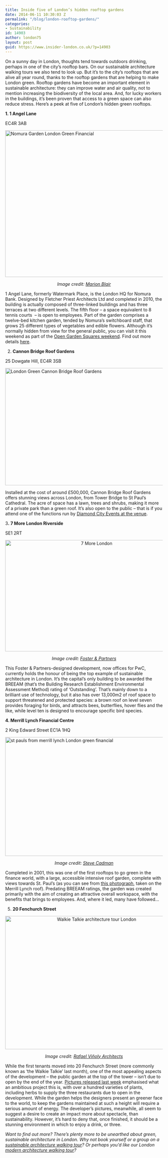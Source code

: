 ```yaml
---
title: Inside five of London’s hidden rooftop gardens
date: 2014-06-11 10:30:03 Z
permalink: "/blog/london-rooftop-gardens/"
categories:
- Sustainability
id: 14903
author: london75
layout: post
guid: https://www.insider-london.co.uk/?p=14903
---
```


On a sunny day in London, thoughts tend towards outdoors drinking, perhaps in one of the city’s rooftop bars. On our sustainable architecture walking tours we also tend to look up. But it’s to the city’s rooftops that are alive all year round, thanks to the rooftop gardens that are helping to make London green. Rooftop gardens have become an important element in sustainable architecture: they can improve water and air quality, not to mention increasing the biodiversity of the local area. And, for lucky workers in the buildings, it’s been proven that access to a green space can also reduce stress. Here’s a peek at five of London’s hidden green rooftops.

**1. 1 Angel Lane**

EC4R 3AB

[<img class="aligncenter wp-image-14907 size-full" src="/wp-content/uploads/2014/06/Nomura-Garden1.jpg" alt="Nomura Garden London Green Financial" width="569" height="469" />](/wp-content/uploads/2014/06/Nomura-Garden1.jpg)

<p style="text-align: center;">
  <em>Image credit: <a href="http://www.opensquares.org/detail/Nomura.html?lang=en" target="_blank">Marion Blair</a></em>
</p>

1 Angel Lane, formerly Watermark Place, is the London HQ for Nomura Bank. Designed by Fletcher Priest Architects Ltd and completed in 2010, the building is actually composed of three-linked buildings and has three terraces at two different levels. The fifth floor – a space equivalent to 8 tennis courts  – is open to employees. Part of the garden comprises a twelve-bed kitchen garden, tended by Nomura’s switchboard staff, that grows 25 different types of vegetables and edible flowers. Although it’s normally hidden from view for the general public, you can visit it this weekend as part of the <a href="http://www.opensquares.org/index.html" target="_blank">Open Garden Squares weekend</a>. Find out more details <a href="http://www.opensquares.org/detail/Nomura.html?lang=en" target="_blank">here</a>.

2. **Cannon Bridge Roof Gardens**

25 Dowgate Hill, EC4R 3SB

[<img class="wp-image-14908 size-full aligncenter" src="/wp-content/uploads/2014/06/cannon-street-bridge.jpg" alt="London Green Cannon Bridge Roof Gardens" width="569" height="375" />](/wp-content/uploads/2014/06/cannon-street-bridge.jpg)

<p style="text-align: left;">
  Installed at the cost of around £500,000, Cannon Bridge Roof Gardens offers stunning views across London, from Tower Bridge to St Paul’s Cathedral. The acre of space has a lawn, trees and shrubs, making it more of a private park than a green roof. It’s also open to the public – that is if you attend one of the functions run by <a href="http://www.cannonbridgeroofgardens.com/venue" target="_blank">Diamond City Events at the venue</a>.
</p>

<p style="text-align: left;">
  3<strong>. <strong>7 More London Riverside</strong></strong>
</p>

<p style="text-align: left;">
  SE1 2RT
</p>

<p style="text-align: center;">
  <a href="/wp-content/uploads/2014/06/7-More-London.jpg"><img class="alignnone size-full wp-image-14909" src="/wp-content/uploads/2014/06/7-More-London.jpg" alt="7 More London" width="569" height="356" /></a>
</p>

<p style="text-align: center;">
  <em>Image credit: <a href="http://www.fosterandpartners.com/projects/7-more-london-riverside/gallery/" target="_blank">Foster & Partners</a></em>
</p>

This Foster & Partners-designed development, now offices for PwC, currently holds the honour of being the top example of sustainable architecture in London. It’s the capital’s only building to be awarded the BREEAM (that’s the Building Research Establishment Environmental Assessment Method) rating of ‘Outstanding’. That’s mainly down to a brilliant use of technology, but it also has over 13,000m2 of roof space to support threatened and protected species: a brown roof on level seven provides foraging for birds, and attracts bees, butterflies, hover flies and the like, while level ten is designed to encourage specific bird species.

**4. Merrill Lynch Financial Centre**

2 King Edward Street EC1A 1HQ

[<img class="aligncenter wp-image-14911 size-full" src="/wp-content/uploads/2014/06/st-pauls-from-merrill-lynch-green-roof.jpg" alt="st pauls from merrill lynch London green financial" width="569" height="380" />](/wp-content/uploads/2014/06/st-pauls-from-merrill-lynch-green-roof.jpg)

<p style="text-align: center;">
  <em>Image credit: <a href="https://www.flickr.com/photos/stevecadman/3849267223/" target="_blank">Steve Cadman</a></em>
</p>

Completed in 2001, this was one of the first rooftops to go green in the finance world, with a large, accessible intensive roof garden, complete with views towards St. Paul’s (as you can see from <a href="https://www.flickr.com/photos/stevecadman/3849267223" target="_blank">this photograph</a>, taken on the Merrill Lynch roof). Predating BREEAM ratings, the garden was created primarily with the aim of creating an attractive overall workspace, with the benefits that brings to employees. And, where it led, many have followed…

5. **20 Fenchurch Street**

<p style="text-align: center;">
  <a href="/wp-content/uploads/2014/06/20-Fenchurch-Street-garden.jpg"><img class="alignnone size-full wp-image-14912" src="/wp-content/uploads/2014/06/20-Fenchurch-Street-garden.jpg" alt="Walkie Talkie architecture tour London" width="569" height="426" /></a>
</p>

<p style="text-align: center;">
  <em>Image credit: <a href="http://www.rvapc.com/works/707-20-fenchurch-street" target="_blank">Rafael Viñoly Architects</a></em>
</p>

<p style="text-align: left;">
  While the first tenants moved into 20 Fenchurch Street (more commonly known as ‘the Walkie Talkie’ last month), one of the most appealing aspects of the development – the public garden at the top of the tower – isn&#8217;t due to open by the end of the year. <a href="http://www.standard.co.uk/news/london/first-view-of-europes-highest-roof-garden--an-oasis-on-top-of-the-walkie-talkie-tower-8647042.html" target="_blank">Pictures released last week</a> emphasised what an ambitious project this is, with over a hundred varieties of plants, including herbs to supply the three restaurants due to open in the development. While the garden helps the designers present an greener face to the world, to keep the gardens maintained at such a height will require a serious amount of energy. The developer’s pictures, meanwhile, all seem to suggest a desire to create an impact more about spectacle, than sustainability. However, it’s hard to deny that, once finished, it should be a stunning environment in which to enjoy a drink, or three.
</p>

_Want to find out more? There’s plenty more to be unearthed about green, sustainable architecture in London. Why not book yourself or a group on a <a href="/london/educational-tours/sustainable-london-architecture-tour/" target="_blank">sustainable architecture walking tour</a>? Or perhaps you&#8217;d like our London <a href="/london/educational-tours/modern-architecture-tour/" target="_blank">modern architecture walking tour</a>?_
